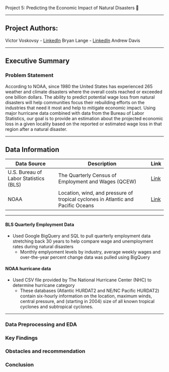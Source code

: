 Project 5: Predicting the Economic Impact of Natural Disasters :ocean:

---
## Project Authors:

Victor Voskovsy  - [LinkedIn](https://www.linkedin.com/in/victorvoskovsky)
Bryan Lange  - [LinkedIn](https://www.linkedin.com/in/bryanrobertlange)
Andrew Davis  

---
## Executive Summary

### Problem Statement

According to NOAA, since 1980 the United States has experienced 265 weather and climate disasters where the overall costs reached or exceeded one billion dollars. The ability to predict potential wage loss from natural disasters will help communities focus their rebuilding efforts on the industries that need it most and help to mitigate economic impact. Using major hurricane data combined with data from the Bureau of Labor Statistics, our goal is to provide an estimation about the projected economic loss in a given locality based on the reported or estimated wage loss in that region after a natural disaster.  

---
## Data Information

| Data Source | Description | Link |
| --- | --- | --- |
| U.S. Bureau of Labor Statistics (BLS) | The Quarterly Census of Employment and Wages (QCEW) | [Link](https://www.bls.gov/cew/about-data/data-files-guide.htm)|
| NOAA | Location, wind, and pressure of tropical cyclones in Atlantic and Pacific Oceans | [Link](https://www.kaggle.com/noaa/hurricane-database)|

---

#### BLS Quarterly Employment Data
- Used Google BigQuery and SQL to pull quarterly employment data stretching back 30 years to help compare wage and unemployment rates during natural disasters 
    - Monthly emplyoment levels by industry, average weekly wages and over-the-year percent change data was pulled using BigQuery

#### NOAA hurricane data 
- Used CSV file provided by The National Hurricane Center (NHC) to determine hurricane category
    - These databases (Atlantic HURDAT2 and NE/NC Pacific HURDAT2) contain six-hourly information on the location, maximum winds, central pressure, and (starting in 2004) size of all known tropical cyclones and subtropical cyclones.  

---
### Data Preprocessing and EDA


### Key Findings


### Obstacles and recommendation


### Conclusion



